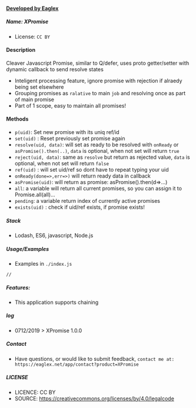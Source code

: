#### [ Developed by Eaglex ](http://eaglex.net)
##### Name: XPromise
* License: `CC BY` 


#### Description
Cleaver Javascript Promise, similar to Q/defer, uses proto getter/setter with dynamic callback to send resolve states
- Inteligent processing feature, ignore promise with rejection if alraedy being set elsewhere
- Grouping promises as `ralative` to main `job` and resolving once as part of main promise
- Part of 1 scope, easy to maintain all promises!


#### Methods
* `p(uid)`: Set new promise with its uniq ref/id
* `set(uid)` : Reset previously set promise again
* `resolve(uid, data)`: will set as ready to be resolved with `onReady` or `asPromise().then(..)`, `data` is optional,  when not set will return `true`
* `reject(uid, data)`: same as `resolve` but return as rejected value, `data` is optional, when not set will return `false`
* `ref(uid)` : will set uid/ref so dont have to repeat typing your uid
* `onReady(done=>,err=>)` will return ready data in callback
* `asPromise(uid)`: will return as promise: asPromise().then(d=>...)
* `all`: a variable will return all current promises, so you can assign it to Promise.all(all)...
* `pending`: a variable return index of currently active promises
* `exists(uid)` : check if uid/ref exists, if promise exists!


##### Stack
 - Lodash, ES6, javascript, Node.js


##### Usage/Examples
- Examples in `./index.js`
```
// 
```

##### Features:
* This application supports chaining


##### log
* 0712/2019 > XPromise 1.0.0

##### Contact
 * Have questions, or would like to submit feedback, `contact me at: https://eaglex.net/app/contact?product=XPromise`

##### LICENSE
* LICENCE: CC BY
* SOURCE: https://creativecommons.org/licenses/by/4.0/legalcode
